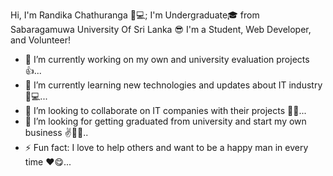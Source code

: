 Hi, I'm Randika Chathuranga 🧔💻; I'm Undergraduate🎓 from Sabaragamuwa University Of Sri Lanka 😎
I'm a Student, Web Developer, and Volunteer!

- 🔭 I’m currently working on my own and university evaluation projects 👍...
- 🌱 I’m currently learning new technologies and updates about IT industry 🎯💻...
- 👯 I’m looking to collaborate on IT companies with their projects 👨‍💻...
- 🤔 I’m looking for getting graduated from university and start my own business ✌🙋‍♂️..
- ⚡ Fun fact: I love to help others and want to be a happy man in every time ❤😋...

